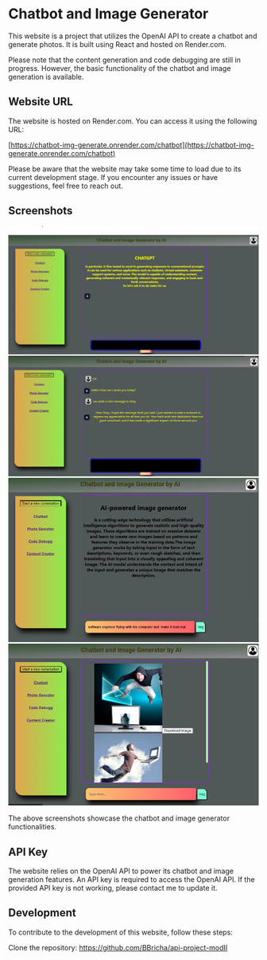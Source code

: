 # Chatbot and Image Generator

This website is a project that utilizes the OpenAI API to create a chatbot and generate photos. It is built using React and hosted on Render.com.

Please note that the content generation and code debugging are still in progress. However, the basic functionality of the chatbot and image generation is available.

## Website URL

The website is hosted on Render.com. You can access it using the following URL:

[https://chatbot-img-generate.onrender.com/chatbot](https://chatbot-img-generate.onrender.com/chatbot)

Please be aware that the website may take some time to load due to its current development stage. If you encounter any issues or have suggestions, feel free to reach out.

## Screenshots

![Screenshot 1](./assets/chatbot.png)
![Screenshot 1](./assets/TonyChatbot.png)
![Screenshot 1](./assets/imgGenarator.png)
![Screenshot 1](./assets/imgDemo.png)


The above screenshots showcase the chatbot and image generator functionalities.

## API Key

The website relies on the OpenAI API to power its chatbot and image generation features. An API key is required to access the OpenAI API. If the provided API key is not working, please contact me to update it.

## Development

To contribute to the development of this website, follow these steps:

 Clone the repository:
    https://github.com/BBricha/api-project-modII